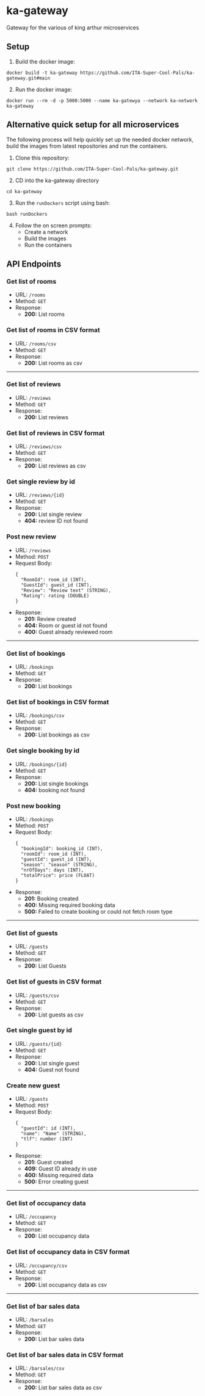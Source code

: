 # ka-gateway
Gateway for the various of king arthur microservices

## Setup

1. Build the docker image:
```
docker build -t ka-gateway https://github.com/ITA-Super-Cool-Pals/ka-gateway.git#main
```

2. Run the docker image:
```
docker run --rm -d -p 5000:5000 --name ka-gatewya --network ka-network ka-gateway
```

## Alternative quick setup for all microservices

The following process will help quickly set up the needed docker network, build the images from latest repositories and run the containers.

1. Clone this repository:
```
git clone https://github.com/ITA-Super-Cool-Pals/ka-gateway.git
```

2. CD into the ka-gateway directory
```
cd ka-gateway
```

3. Run the `runDockers` script using bash:
```
bash runDockers
```

4. Follow the on screen prompts:
    - Create a network
    - Build the images
    - Run the containers

## API Endpoints

### Get list of rooms
- URL: `/rooms`
- Method: `GET`
- Response:
  - **200:** List rooms

### Get list of rooms in CSV format
- URL: `/rooms/csv`
- Method: `GET`
- Response:
  - **200:** List rooms as csv
---
### Get list of reviews
- URL: `/reviews`
- Method: `GET`
- Response:
  - **200:** List reviews

### Get list of reviews in CSV format
- URL: `/reviews/csv`
- Method: `GET`
- Response:
  - **200:** List reviews as csv

### Get single review by id
- URL: `/reviews/{id}`
- Method: `GET`
- Response:
  - **200:** List single review
  - **404:** review ID not found

### Post new review
- URL: `/reviews`
- Method: `POST`
- Request Body:
  ```
  {
    "RoomId": room_id (INT),
    "GuestId": guest_id (INT),
    "Review": "Review text" (STRING),
    "Rating": rating (DOUBLE)
  }
  ```
- Response:
  - **201:** Review created
  - **404:** Room or guest id not found
  - **400:** Guest already reviewed room
---
### Get list of bookings
- URL: `/bookings`
- Method: `GET`
- Response:
  - **200:** List bookings

### Get list of bookings in CSV format
- URL: `/bookings/csv`
- Method: `GET`
- Response:
  - **200:** List bookings as csv

### Get single booking by id
- URL: `/bookings/{id}`
- Method: `GET`
- Response:
  - **200:** List single bookings
  - **404:** booking not found

### Post new booking
- URL: `/bookings`
- Method: `POST`
- Request Body:
  ```
  {
    "bookingId": booking_id (INT),
    "roomId": room_id (INT),
    "guestId": guest_id (INT),
    "season": "season" (STRING),
    "nrOfDays": days (INT),
    "totalPrice": price (FLOAT)
  }
  ```
- Response:
  - **201:** Booking created
  - **400:** Missing required booking data
  - **500:** Failed to create booking or could not fetch room type
---
### Get list of guests
- URL: `/guests`
- Method: `GET`
- Response:
  - **200:** List Guests

### Get list of guests in CSV format
- URL: `/guests/csv`
- Method: `GET`
- Response:
  - **200:** List guests as csv

### Get single guest by id
- URL: `/guests/{id}`
- Method: `GET`
- Response:
  - **200:** List single guest
  - **404:** Guest not found

### Create new guest
- URL: `/guests`
- Method: `POST`
- Request Body:
  ```
  {
    "guestId": id (INT),
    "name": "Name" (STRING),
    "tlf": number (INT)
  }
  ```
- Response:
  - **201:** Guest created
  - **409:** Guest ID already in use
  - **400:** Missing required data
  - **500:** Error creating guest
---
### Get list of occupancy data
- URL: `/occupancy`
- Method: `GET`
- Response:
  - **200:** List occupancy data

### Get list of occupancy data in CSV format
- URL: `/occupancy/csv`
- Method: `GET`
- Response:
  - **200:** List occupancy data as csv
---
### Get list of bar sales data
- URL: `/barsales`
- Method: `GET`
- Response:
  - **200:** List bar sales data

### Get list of bar sales data in CSV format
- URL: `/barsales/csv`
- Method: `GET`
- Response:
  - **200:** List bar sales data as csv

